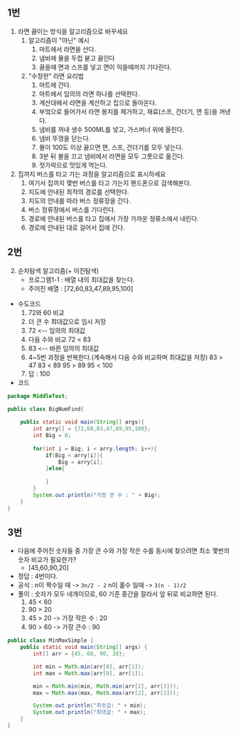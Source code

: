 ## 1번
1. 라면 끓이는 방식을 알고리즘으로 바꾸세요
	1. 알고리즘이 "아닌" 예시
		1. 마트에서 라면을 산다.
		2. 냄비에 물을  두컵 붇고 끓인다
		3. 끓을때 면과 스프를 넣고 면이 익을때까지 기다린다.
	2. "수정한" 라면 요리법
		1. 마트에 간다.
		2. 마트에서 임의의 라면 하나를 선택한다.
		3. 계산대에서 라면을 계산하고 집으로 돌아온다.
		4. 부엌으로 들어가서 라면 봉지를 제거하고, 재료(스프, 건더기, 면 등)을 꺼낸다.
		5. 냄비를 꺼내 생수 500ML를 넣고, 가스버너 위에 올린다.
		6. 냄비 뚜껑을 닫는다.
		7. 물이 100도 이상 끓으면 면, 스프, 건더기를 모두 넣는다.
		8. 3분 뒤 불을 끄고 냄비에서 라면을 모두 그릇으로 옮긴다.
		9. 젓가락으로 맛있게 먹는다.
2. 집까지 버스를 타고 가는 과정을 알고리즘으로 표시하세요
	1. 여기서 집까지 몇번 버스를 타고 가는지 핸드폰으로 검색해본다.
	2. 지도에 안내된 최적의 경로를 선택한다.
	3. 지도의 안내를 따라 버스 정류장을 간다.
	4. 버스 정류장에서 버스를 기다린다.
	5. 경로에 안내된 버스를 타고 집에서 가장 가까운 정류소에서 내린다.
	6. 경로에 안내된 대로 걸어서 집에 간다.

## 2번
2. 순차탐색 알고리즘(+ 이진탐색)
	- 프로그램1-1 : 배열 내의 최대값을 찾는다.
	- 주어진 배열 : \[72,60,83,47,89,95,100]
- 수도코드
	1. 72와 60 비교
	2. 더 큰 수 최대값으로 임시 저장
	3. 72 <-- 임의의 최대값
	4. 다음 수와 비교
	   72 < 83
	5. 83 <-- 바뀐 임의의 최대값
	6. 4~5번 과정을 반복한다.(계속해서 다음 수와 비교하며 최대값을 저장)
		83 > 47
		83 < 89
		95 > 89
		95 < 100
	7. 답 : 100
- 코드

```java
package MiddleTest;

public class BigNumFind{
	
	public static void main(String[] args){
		int arry[] = {72,60,83,47,89,95,100};
		int Big = 0;
		
		for(int i = Big; i < arry.length; i++){
			if(Big < arry[i]){
				Big = arry[i];
			}else{
			
			}
		}
		System.out.println("가장 큰 수 : " + Big);
	}
}
```

## 3번
- 다음에 주어진 숫자들 중 가장 큰 수와 가장 작은 수를 동시에 찾으려면 최소 몇번의 숫자 비교가 필요한가?
	- \[45,60,90,20]
- 정답 : 4번이다.
- 공식 : n이 짝수일 때 -> `3n/2 - 2` 
	   n이 홀수 일때 -> `3(n - 1)/2`
- 풀이 : 숫자가 모두 네개이므로, 60 기준 중간을 잘라서 앞 뒤로 비교하면 된다.
	1. 45 < 60
	2. 90 > 20
	3. 45 > 20 -> 가장 작은 수 : 20
	4. 90 > 60 -> 가장 큰수 : 90

```java
public class MinMaxSimple {
    public static void main(String[] args) {
        int[] arr = {45, 60, 90, 20};

        int min = Math.min(arr[0], arr[1]);
        int max = Math.max(arr[0], arr[1]);

        min = Math.min(min, Math.min(arr[2], arr[3]));
        max = Math.max(max, Math.max(arr[2], arr[3]));

        System.out.println("최솟값: " + min);
        System.out.println("최댓값: " + max);
    }
}
```


